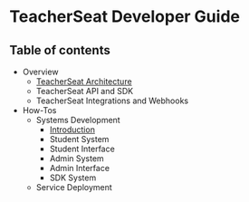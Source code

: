 # TeacherSeat Developer Guide

## Table of contents 

- Overview
  - [TeacherSeat Architecture](overview/architecture.md)
  - TeacherSeat API and SDK
  - TeacherSeat Integrations and Webhooks
- How-Tos
  - Systems Development
    - [Introduction](how-tos/systems-development/introduction.md)
    - Student System
    - Student Interface
    - Admin System
    - Admin Interface
    - SDK System
  - Service Deployment
